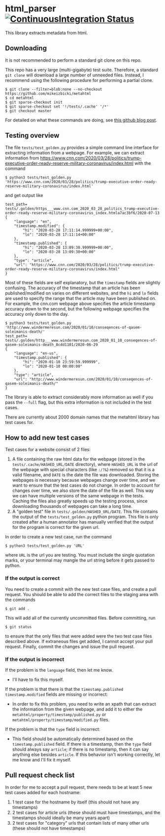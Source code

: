 # html\_parser [![ContinuousIntegration Status](https://github.com/mikeizbicki/metahtml/workflows/tests/badge.svg)](https://github.com/mikeizbicki/metahtml/actions)

This library extracts metadata from html.

## Downloading

It is not recommended to perform a standard git clone on this repo.

This repo has a very large (multi-gigabyte) test suite.
Therefore, a standard `git clone` will download a large number of unneeded files.
Instead, I recommend using the following procedure for performing a partial clone.

```
$ git clone --filter=blob:none --no-checkout https://github.com/mikeizbicki/metahtml
$ cd metahtml
$ git sparse-checkout init
$ git sparse-checkout set '!/tests/.cache' '/*'
$ git checkout master
```

For detailed on what these commands are doing, see [this github blog post](https://github.blog/2020-01-13-highlights-from-git-2-25/).

## Testing overview

The file `tests/test_golden.py` provides a simple command line interface for extracting information from a webpage.
For example, we can extract information from https://www.cnn.com/2020/03/28/politics/trump-executive-order-ready-reserve-military-coronavirus/index.html with the command
```
$ python3 tests/test_golden.py 'https://www.cnn.com/2020/03/28/politics/trump-executive-order-ready-reserve-military-coronavirus/index.html'
```
and get output like
```
test_path= tests/.golden/https___www.cnn.com_2020_03_28_politics_trump-executive-order-ready-reserve-military-coronavirus_index.htmla7ac3bf6/2020-07-13
{
    "language": "en",
    "timestamp.modified": {
        "hi": "2020-03-28 17:11:14.999999+00:00",
        "lo": "2020-03-28 17:11:14+00:00"
    },
    "timestamp.published": {
        "hi": "2020-03-28 13:09:30.999999+00:00",
        "lo": "2020-03-28 13:09:30+00:00"
    },
    "type": "article",
    "url": "https://www.cnn.com/2020/03/28/politics/trump-executive-order-ready-reserve-military-coronavirus/index.html"
}
```
Most of these fields are self explanatory, but the `timestamp` fields are slightly confusing.
The accuracy of the timestamp that an article has been published/modified on varies on different websites, and the `hi` and `lo` fields are used to specify the range that the article may have been published on.
For example, the cnn.com webpage above specifies the article timestamp accuracy down to the second, but the following webpage specifies the accuracy only down to the day.
```
$ python3 tests/test_golden.py 'http://www.windermeresun.com/2020/01/10/conseqences-of-qasem-soleimanis-death/'
test_path= tests/.golden/http___www.windermeresun.com_2020_01_10_conseqences-of-qasem-soleimanis-death_8cdd1101/2020-06-29
{
    "language": "en-us",
    "timestamp.published": {
        "hi": "2020-01-10 23:59:59.999999",
        "lo": "2020-01-10 00:00:00"
    },
    "type": "article",
    "url": "http://www.windermeresun.com/2020/01/10/conseqences-of-qasem-soleimanis-death/"
}
```

The library is able to extract considerably more information as well if you pass the `--full` flag,
but this extra information is not included in the test cases.

There are currently about 2000 domain names that the metahtml library has test cases for.

## How to add new test cases

Test cases for a website consist of 2 files: 
1. A file containing the raw html data for the webpage (stored in the `tests/.cache/HASHED_URL/DATE` directory),
   where `HASHED_URL` is the url of the webpage with special characters (like `:/?&`) removed so that it is a valid filename,
   and `DATE` is the date the file was downloaded. 
   Storing the webpages is necessary because webpages change over time,
   and we want to ensure that the test cases do not change.
   In order to account for changes over time, we also store the date of the file as well.
   This way we can have multiple versions of the same webpage in the tests.
   Caching the files also greatly speeds up the testing process,
   since downloading thousands of webpages can take a long time.
2. A "golden test" file in `tests/.golden/HASHED_URL/DATE`.
   This file contains the output of the `tests/test_golden.py` python program.
   This file is only created after a human annotator has manually verified that the output for the program is correct for the given url.

In order to create a new test case, run the command
```
$ python3 tests/test_golden.py 'URL'
```
where `URL` is the url you are testing.
You must include the single quotation marks, or your terminal may mangle the url string before it gets passed to python.

### If the output is correct

You need to create a commit with the new test case files, and create a pull request.
You should be able to add the correct files to the staging area with the commands
```
$ git add .
```
This will add all of the currently uncommitted files.
Before committing, run 
```
$ git status
```
to ensure that the only files that were added were the two test case files described above.
If extraneous files get added, I cannot accept your pull request.
Finally, commit the changes and issue the pull request.

### If the output is incorrect

If the problem is the `language` field, then let me know.

* I'll have to fix this myself.

If the problem is that there is that the `timestamp.published` `timestamp.modified` fields are missing or incorrect:
* In order to fix this problem, you need to write an xpath that can extract the information from the given webpage, and add it to either the `metahtml/property/timestamp/published.py` or `metahtml/property/timestamp/modified.py` files.

If the problem is that the `type` field is incorrect:

* This field should be automatically determined based on the `timestamp.published` field.
  If there is a timestamp, then the `type` field should always say `article`;
  if there is no timestamp, then it can say anything else besides `article`.
  If this behavior isn't working correctly,
  let me know and I'll fix it myself.

## Pull request check list

In order for me to accept a pull request, there needs to be at least 5 new test cases added for each hostname:
1. 1 test case for the hostname by itself (this should not have any timestamps)
1. 2 test cases for article urls (these should must have timestamps, and the timestamps should ideally be many years apart)
1. 2 test cases for "category" urls that contain lists of many other urls (these should not have timestamps)

<!--
## Notes

Some websites aggregate from other websites, but appear to be their own news source.
Should we special case these sites?
Example: https://headtopics.com/es/est-grave-de-salud-kim-jong-un-12557786

## Important links

Schemas:
https://iptc.org/standards/rnews/
https://schema.org/Article

Academic:
https://www.aclweb.org/anthology/2020.wac-1.2/t
https://ecir2020.org/

Python libraries:
https://github.com/scrapinghub/extruct
https://github.com/victormartinez/ferret
https://www.scrapinghub.com/data-api-news/
https://www.diffbot.com/products/automatic/article/
https://lateral.io/docs/article-extractor
https://extractarticletext.com/
https://www.octoparse.com/tutorial-7/capture-text-from-a-page
http://adrien.barbaresi.eu/blog/trafilatura-main-text-content-python.html
https://pypi.org/project/jusText/ (has lots of links to other libs)
https://github.com/dalab/web2text
https://github.com/dragnet-org/dragne

-->
